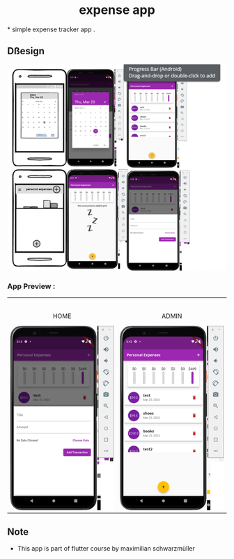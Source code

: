 <h1 align="center">expense app</h1>

<p>
* simple expense tracker app . 
</p>


## Dßesign
![Screenshot of sticky note](./assets/images/final.png)

### App Preview :

<table width="70%"> 
<tr>
<td width="30%">      
&nbsp; 
<br>
<p align="center">
  HOME
</p>
<img src="./assets/images/Screenshot1.png">
</td> 
<td width="30%">
<br>
<p align="center">
  ADMIN
</p>
<img src="./assets/images/Screenshot2.png">  
</td>
</table>


## Note

* This app is part of flutter course by maximilian schwarzmüller
